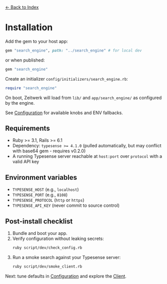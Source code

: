 [← Back to Index](./index.md)

# Installation

Add the gem to your host app:

```ruby
gem "search_engine", path: "../search_engine" # for local dev
```
or when published:
```ruby
gem "search_engine"
```

Create an initializer `config/initializers/search_engine.rb`:

```ruby
require "search_engine"
```

On boot, Zeitwerk will load from `lib/` and `app/search_engine/` as configured by the engine.

See [Configuration](./configuration.md) for available knobs and ENV fallbacks.

## Requirements

- Ruby >= 3.1, Rails >= 6.1
- Dependency: `typesense >= 4.1.0` (pulled automatically, but may conflict with base64 gem - requires v0.2.0)
- A running Typesense server reachable at `host:port` over `protocol` with a valid API key

## Environment variables

- `TYPESENSE_HOST` (e.g., `localhost`)
- `TYPESENSE_PORT` (e.g., `8108`)
- `TYPESENSE_PROTOCOL` (`http` or `https`)
- `TYPESENSE_API_KEY` (never commit to source control)

## Post-install checklist

1. Bundle and boot your app.
2. Verify configuration without leaking secrets:
   ```bash
   ruby script/dev/check_config.rb
   ```
3. Run a smoke search against your Typesense server:
   ```bash
   ruby script/dev/smoke_client.rb
   ```

Next: tune defaults in [Configuration](./configuration.md) and explore the [Client](./client.md).
